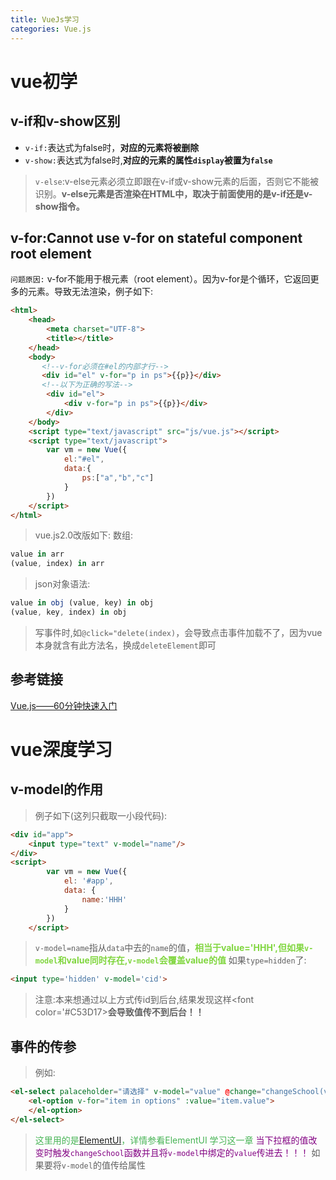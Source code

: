 ```yaml
---
title: VueJs学习
categories: Vue.js
---
```


# vue初学
## v-if和v-show区别
- `v-if:`表达式为false时，**对应的元素将被删除**
- `v-show:`表达式为false时,**对应的元素的属性`display`被置为`false`**
> `v-else`:v-else元素必须立即跟在v-if或v-show元素的后面，否则它不能被识别。**v-else元素是否渲染在HTML中，取决于前面使用的是v-if还是v-show指令。**

## v-for:Cannot use v-for on stateful component root element
`问题原因:` v-for不能用于根元素（root element）。因为v-for是个循环，它返回更多的元素。导致无法渲染，例子如下:
``` html
<html>
	<head>
		<meta charset="UTF-8">
		<title></title>
	</head>
	<body>
	   <!--v-for必须在#el的内部才行-->
	   <div id="el" v-for="p in ps">{{p}}</div>
	   <!--以下为正确的写法-->
		<div id="el">
			<div v-for="p in ps">{{p}}</div>
		</div>
	</body>
	<script type="text/javascript" src="js/vue.js"></script>
	<script type="text/javascript">
        var vm = new Vue({
        	el:"#el",
        	data:{
        		ps:["a","b","c"]
        	}
        })	
	</script>
</html>
```
> vue.js2.0改版如下:
> 数组:
``` js
value in arr
(value, index) in arr
```
> json对象语法:
``` js
value in obj (value, key) in obj
(value, key, index) in obj
```
> 写事件时,如`@click="delete(index)`，会导致点击事件加载不了，因为vue本身就含有此方法名，换成`deleteElement`即可

## 参考链接
[Vue.js——60分钟快速入门](http://www.cnblogs.com/keepfool/p/5619070.html)

# vue深度学习
## v-model的作用
> 例子如下(这列只截取一小段代码):

``` html
<div id="app">
    <input type="text" v-model="name"/>
</div>
<script>
		var vm = new Vue({
			el: '#app',
			data: {
				name:'HHH'
			}
		})
	</script>
```
> `v-model=name`指从`data`中去的`name`的值，<font color='#80D63F'>**相当于value='HHH',但如果`v-model`和value同时存在,`v-model`会覆盖value的值**</font>
> 如果`type=hidden`了:

``` html
<input type='hidden' v-model='cid'>
```
> 注意:本来想通过以上方式传id到后台,结果发现这样<font color='#C53D17>**会导致值传不到后台！！**</font>
## 事件的传参
> 例如:

``` html
<el-select palaceholder="请选择" v-model="value" @change="changeSchool(value)">
	<el-option v-for="item in options" :value="item.value">
	</el-option>
</el-select>
```
> <font color='#48B456'>这里用的是[ElementUI]()，详情参看ElementUI 学习这一章</font>
> <font color='#820082'>当下拉框的值改变时触发`changeSchool`函数并且将`v-model`中绑定的`value`传进去！！！</font>
> 如果要将`v-model`的值传给属性